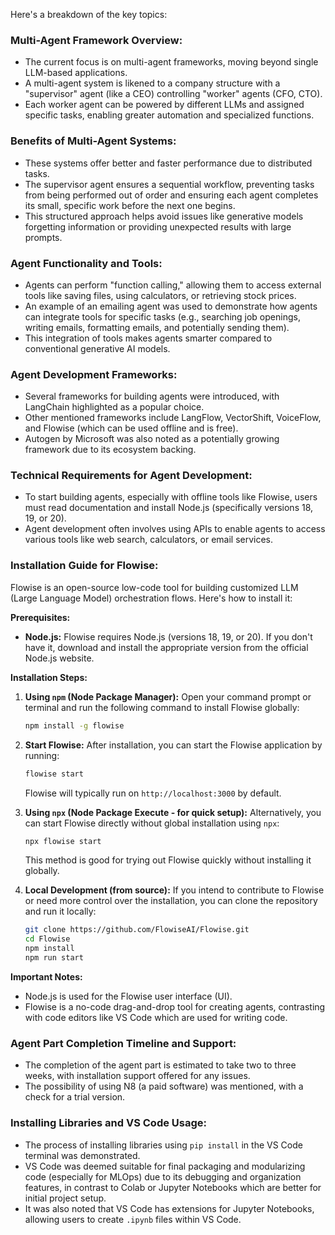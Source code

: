 
Here's a breakdown of the key topics:

### Multi-Agent Framework Overview:

  * The current focus is on multi-agent frameworks, moving beyond single LLM-based applications.
  * A multi-agent system is likened to a company structure with a "supervisor" agent (like a CEO) controlling "worker" agents (CFO, CTO).
  * Each worker agent can be powered by different LLMs and assigned specific tasks, enabling greater automation and specialized functions.

### Benefits of Multi-Agent Systems:

  * These systems offer better and faster performance due to distributed tasks.
  * The supervisor agent ensures a sequential workflow, preventing tasks from being performed out of order and ensuring each agent completes its small, specific work before the next one begins.
  * This structured approach helps avoid issues like generative models forgetting information or providing unexpected results with large prompts.

### Agent Functionality and Tools:

  * Agents can perform "function calling," allowing them to access external tools like saving files, using calculators, or retrieving stock prices.
  * An example of an emailing agent was used to demonstrate how agents can integrate tools for specific tasks (e.g., searching job openings, writing emails, formatting emails, and potentially sending them).
  * This integration of tools makes agents smarter compared to conventional generative AI models.

### Agent Development Frameworks:

  * Several frameworks for building agents were introduced, with LangChain highlighted as a popular choice.
  * Other mentioned frameworks include LangFlow, VectorShift, VoiceFlow, and Flowise (which can be used offline and is free).
  * Autogen by Microsoft was also noted as a potentially growing framework due to its ecosystem backing.

### Technical Requirements for Agent Development:

  * To start building agents, especially with offline tools like Flowise, users must read documentation and install Node.js (specifically versions 18, 19, or 20).
  * Agent development often involves using APIs to enable agents to access various tools like web search, calculators, or email services.

### Installation Guide for Flowise:

Flowise is an open-source low-code tool for building customized LLM (Large Language Model) orchestration flows. Here's how to install it:

**Prerequisites:**

  * **Node.js:** Flowise requires Node.js (versions 18, 19, or 20). If you don't have it, download and install the appropriate version from the official Node.js website.

**Installation Steps:**

1.  **Using `npm` (Node Package Manager):**
    Open your command prompt or terminal and run the following command to install Flowise globally:

    ```bash
    npm install -g flowise
    ```

2.  **Start Flowise:**
    After installation, you can start the Flowise application by running:

    ```bash
    flowise start
    ```

    Flowise will typically run on `http://localhost:3000` by default.

3.  **Using `npx` (Node Package Execute - for quick setup):**
    Alternatively, you can start Flowise directly without global installation using `npx`:

    ```bash
    npx flowise start
    ```

    This method is good for trying out Flowise quickly without installing it globally.

4.  **Local Development (from source):**
    If you intend to contribute to Flowise or need more control over the installation, you can clone the repository and run it locally:

    ```bash
    git clone https://github.com/FlowiseAI/Flowise.git
    cd Flowise
    npm install
    npm run start
    ```

**Important Notes:**

  * Node.js is used for the Flowise user interface (UI).
  * Flowise is a no-code drag-and-drop tool for creating agents, contrasting with code editors like VS Code which are used for writing code.

### Agent Part Completion Timeline and Support:

  * The completion of the agent part is estimated to take two to three weeks, with installation support offered for any issues.
  * The possibility of using N8 (a paid software) was mentioned, with a check for a trial version.

### Installing Libraries and VS Code Usage:

  * The process of installing libraries using `pip install` in the VS Code terminal was demonstrated.
  * VS Code was deemed suitable for final packaging and modularizing code (especially for MLOps) due to its debugging and organization features, in contrast to Colab or Jupyter Notebooks which are better for initial project setup.
  * It was also noted that VS Code has extensions for Jupyter Notebooks, allowing users to create `.ipynb` files within VS Code.
